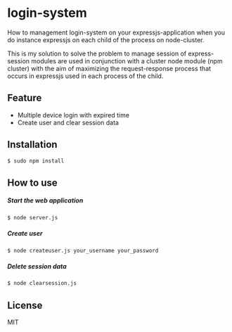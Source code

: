# login-system
How to management login-system on your expressjs-application when you do instance expressjs on each child of the process on node-cluster.

This is my solution to solve the problem to manage session of express-session modules are used in conjunction with a cluster node module (npm cluster) with the aim of maximizing the request-response process that occurs in expressjs used in each process of the child.

## Feature
  - Multiple device login with expired time
  - Create user and clear session data

## Installation
```sh
$ sudo npm install
```
## How to use
##### Start the web application
```sh
$ node server.js
```
##### Create user
```sh
$ node createuser.js your_username your_password
```
##### Delete session data
```sh
$ node clearsession.js
```
## License
MIT
